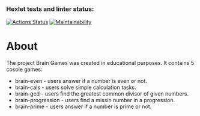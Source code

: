 ### Hexlet tests and linter status:
[![Actions Status](https://github.com/DS85/python-project-lvl1/workflows/hexlet-check/badge.svg)](https://github.com/DS85/python-project-lvl1/actions)
[![Maintainability](https://api.codeclimate.com/v1/badges/a99a88d28ad37a79dbf6/maintainability)](https://codeclimate.com/github/codeclimate/codeclimate/maintainability)

# About

The project Brain Games was created in educational purposes. It contains 5 cosole games:
- brain-even - users answer if a number is even or not.
- brain-cals - users solve simple calculation tasks.
- brain-gcd - users find the greatest common divisor of given numbers.
- brain-progression - users find a missin number in a progression.
- brain-prime - users answer if a number is prime or not.
